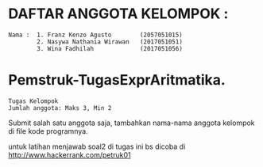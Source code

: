 # DAFTAR ANGGOTA KELOMPOK : 
	Nama : 	1. Franz Kenzo Agusto        (2057051015)
         	2. Nasywa Nathania Wirawan   (2017051051)
         	3. Wina Fadhilah             (2017051056)
# Pemstruk-TugasExprAritmatika.
    Tugas Kelompok
    Jumlah anggota: Maks 3, Min 2
Submit salah satu anggota saja, tambahkan nama-nama anggota kelompok di file kode programnya.

untuk latihan menjawab soal2 di tugas ini bs dicoba di http://www.hackerrank.com/petruk01
